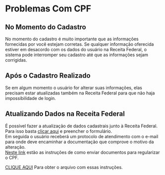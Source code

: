 # Problemas Com CPF  

## No Momento do Cadastro

No momento do cadastro é muito importante que as informações fornecidas por você estejam corretas. Se qualquer informação oferecida estiver 
em desacordo com os dados do usuário na Receita Federal, o sistema pode interromper seu cadastro até que as informações sejam corrigidas.

## Após o Cadastro Realizado

Se em algum momento o usuário for alterar suas informações, elas precisam estar atualizadas também na Receita Federal para que não haja impossibilidade 
de login.  

## Atualizando Dados na Receita Federal

É possível fazer a atualização de dados cadastrais junto à Receita Federal. 
Para isso basta [clicar aqui](https://servicos.receita.fazenda.gov.br/servicos/cpf/alterar/default.asp) e preencher o formulário.  
Em seguida o usuário 
receberá um protocolo de atendimento com o e-mail para onde deve encaminhar a documentação que comprove o motivo da alteração.  
[Neste link](https://www.gov.br/receitafederal/pt-br/assuntos/meu-cpf/envio-de-documentos-por-e-mail) estão as instruções de como enviar documentos 
para regularizar o CPF.

[CLIQUE AQUI](../_arquivos/ProblemasCPF.pdf) Para obter o arquivo com essas instruções.